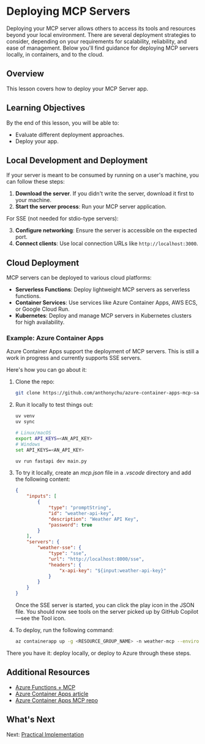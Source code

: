 # Deploying MCP Servers

Deploying your MCP server allows others to access its tools and resources beyond your local environment. There are several deployment strategies to consider, depending on your requirements for scalability, reliability, and ease of management. Below you'll find guidance for deploying MCP servers locally, in containers, and to the cloud.

## Overview

This lesson covers how to deploy your MCP Server app.

## Learning Objectives

By the end of this lesson, you will be able to:

- Evaluate different deployment approaches.
- Deploy your app.

## Local Development and Deployment

If your server is meant to be consumed by running on a user's machine, you can follow these steps:

1. **Download the server**. If you didn't write the server, download it first to your machine.
2. **Start the server process**: Run your MCP server application.

For SSE (not needed for stdio-type servers):

3. **Configure networking**: Ensure the server is accessible on the expected port.
4. **Connect clients**: Use local connection URLs like `http://localhost:3000`.

## Cloud Deployment

MCP servers can be deployed to various cloud platforms:

- **Serverless Functions**: Deploy lightweight MCP servers as serverless functions.
- **Container Services**: Use services like Azure Container Apps, AWS ECS, or Google Cloud Run.
- **Kubernetes**: Deploy and manage MCP servers in Kubernetes clusters for high availability.

### Example: Azure Container Apps

Azure Container Apps support the deployment of MCP servers. This is still a work in progress and currently supports SSE servers.

Here's how you can go about it:

1. Clone the repo:

    ```sh
    git clone https://github.com/anthonychu/azure-container-apps-mcp-sample.git
    ```

2. Run it locally to test things out:

    ```sh
    uv venv
    uv sync

    # Linux/macOS
    export API_KEYS=<AN_API_KEY>
    # Windows
    set API_KEYS=<AN_API_KEY>

    uv run fastapi dev main.py
    ```

3. To try it locally, create an *mcp.json* file in a *.vscode* directory and add the following content:

    ```json
    {
        "inputs": [
            {
                "type": "promptString",
                "id": "weather-api-key",
                "description": "Weather API Key",
                "password": true
            }
        ],
        "servers": {
            "weather-sse": {
                "type": "sse",
                "url": "http://localhost:8000/sse",
                "headers": {
                    "x-api-key": "${input:weather-api-key}"
                }
            }
        }
    }
    ```

    Once the SSE server is started, you can click the play icon in the JSON file. You should now see tools on the server picked up by GitHub Copilot—see the Tool icon.

4. To deploy, run the following command:

    ```sh
    az containerapp up -g <RESOURCE_GROUP_NAME> -n weather-mcp --environment mcp -l westus --env-vars API_KEYS=<AN_API_KEY> --source .
    ```

There you have it: deploy locally, or deploy to Azure through these steps.

## Additional Resources

- [Azure Functions + MCP](https://learn.microsoft.com/en-us/samples/azure-samples/remote-mcp-functions-dotnet/remote-mcp-functions-dotnet/)
- [Azure Container Apps article](https://techcommunity.microsoft.com/blog/appsonazureblog/host-remote-mcp-servers-in-azure-container-apps/4403550)
- [Azure Container Apps MCP repo](https://github.com/anthonychu/azure-container-apps-mcp-sample)

## What's Next

Next: [Practical Implementation](/04-PracticalImplementation/README.md)
